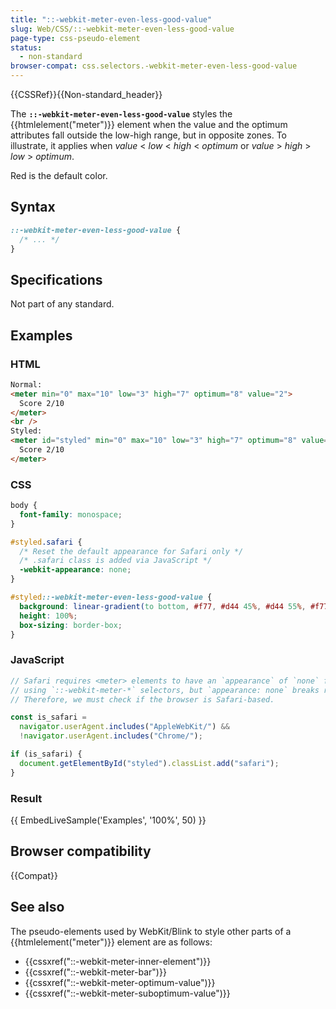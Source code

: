 ```yaml
---
title: "::-webkit-meter-even-less-good-value"
slug: Web/CSS/::-webkit-meter-even-less-good-value
page-type: css-pseudo-element
status:
  - non-standard
browser-compat: css.selectors.-webkit-meter-even-less-good-value
---
```


{{CSSRef}}{{Non-standard_header}}

The **`::-webkit-meter-even-less-good-value`** styles the {{htmlelement("meter")}} element when the value and the optimum attributes fall outside the low-high range, but in opposite zones. To illustrate, it applies when _value_ < _low_ < _high_ < _optimum_ or _value_ > _high_ > _low_ > _optimum_.

Red is the default color.

## Syntax

```css
::-webkit-meter-even-less-good-value {
  /* ... */
}
```

## Specifications

Not part of any standard.

## Examples

### HTML

```html
Normal:
<meter min="0" max="10" low="3" high="7" optimum="8" value="2">
  Score 2/10
</meter>
<br />
Styled:
<meter id="styled" min="0" max="10" low="3" high="7" optimum="8" value="2">
  Score 2/10
</meter>
```

### CSS

```css
body {
  font-family: monospace;
}

#styled.safari {
  /* Reset the default appearance for Safari only */
  /* .safari class is added via JavaScript */
  -webkit-appearance: none;
}

#styled::-webkit-meter-even-less-good-value {
  background: linear-gradient(to bottom, #f77, #d44 45%, #d44 55%, #f77);
  height: 100%;
  box-sizing: border-box;
}
```

### JavaScript

```js
// Safari requires <meter> elements to have an `appearance` of `none` for custom styling
// using `::-webkit-meter-*` selectors, but `appearance: none` breaks rendering on Chrome.
// Therefore, we must check if the browser is Safari-based.

const is_safari =
  navigator.userAgent.includes("AppleWebKit/") &&
  !navigator.userAgent.includes("Chrome/");

if (is_safari) {
  document.getElementById("styled").classList.add("safari");
}
```

### Result

{{ EmbedLiveSample('Examples', '100%', 50) }}

## Browser compatibility

{{Compat}}

## See also

The pseudo-elements used by WebKit/Blink to style other parts of a {{htmlelement("meter")}} element are as follows:

- {{cssxref("::-webkit-meter-inner-element")}}
- {{cssxref("::-webkit-meter-bar")}}
- {{cssxref("::-webkit-meter-optimum-value")}}
- {{cssxref("::-webkit-meter-suboptimum-value")}}
